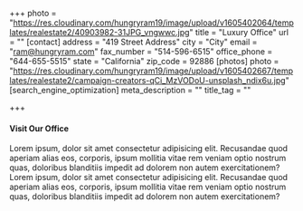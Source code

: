 +++
photo = "https://res.cloudinary.com/hungryram19/image/upload/v1605402064/templates/realestate2/40903982-31JPG_vngwwc.jpg"
title = "Luxury Office"
url = ""
[contact]
address = "419 Street Address"
city = "City"
email = "ram@hungryram.com"
fax_number = "514-596-6515"
office_phone = "644-655-5515"
state = "California"
zip_code = 92886
[photos]
photo = "https://res.cloudinary.com/hungryram19/image/upload/v1605402667/templates/realestate2/campaign-creators-qCi_MzVODoU-unsplash_ndix6u.jpg"
[search_engine_optimization]
meta_description = ""
title_tag = ""

+++
#### Visit Our Office

Lorem ipsum, dolor sit amet consectetur adipisicing elit. Recusandae quod aperiam alias eos, corporis, ipsum mollitia vitae rem veniam optio nostrum quas, doloribus blanditiis impedit ad dolorem non autem exercitationem?Lorem ipsum, dolor sit amet consectetur adipisicing elit. Recusandae quod aperiam alias eos, corporis, ipsum mollitia vitae rem veniam optio nostrum quas, doloribus blanditiis impedit ad dolorem non autem exercitationem?